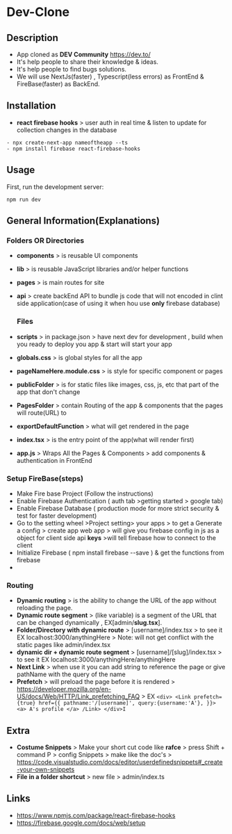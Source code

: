 # Dev-Clone

## Description

- App cloned as **DEV Community** https://dev.to/
- It's help people to share their knowledge & ideas.
- It's help people to find bugs solutions.
- We will use NextJs(faster) , Typescript(less errors) as FrontEnd & FireBase(faster) as BackEnd.

## Installation

- **react firebase hooks** > user auth in real time & listen to update for collection changes in the database

```
- npx create-next-app nameoftheapp --ts
- npm install firebase react-firebase-hooks
```

## Usage

First, run the development server:

```
npm run dev
```

## General Information(Explanations)

### Folders OR Directories

- **components** > is reusable UI components
- **lib** > is reusable JavaScript libraries and/or helper functions
- **pages** > is main routes for site
- **api** > create backEnd API to bundle js code that will not encoded in clint side application(case of using it when hou use **only** firebase database)

  ### Files

- **scripts** > in package.json > have next dev for development , build when you ready to deploy you app & start will start your app
- **globals.css** > is global styles for all the app
- **pageNameHere.module.css** > is style for specific component or pages
- **publicFolder** > is for static files like images, css, js, etc that part of the app that don't change
- **PagesFolder** > contain Routing of the app & components that the pages will route(URL) to
- **exportDefaultFunction** > what will get rendered in the page
- **index.tsx** > is the entry point of the app(what will render first)
- **app.js** > Wraps All the Pages & Components > add components & authentication in FrontEnd

### Setup FireBase(steps)

- Make Fire base Project (Follow the instructions)
- Enable Firebase Authentication ( auth tab >getting started > google tab)
- Enable Firebase Database ( production mode for more strict security & test for faster development)
- Go to the setting wheel >Project setting> your apps > to get a Generate a config > create app web app > will give you firebase config in js as a object for client side api **keys** >will tell firebase how to connect to the client
- Initialize Firebase ( npm install firebase --save ) & get the functions from firebase
-

### Routing

- **Dynamic routing** > is the ability to change the URL of the app without reloading the page.
- **Dynamic route segment** > (like variable) is a segment of the URL that can be changed dynamically , EX[admin/**slug.tsx**].
- **Folder/Directory with dynamic route** > [username]/index.tsx > to see it EX localhost:3000/anythingHere > Note: will not get conflict with the static pages like admin/index.tsx
- **dynamic dir + dynamic route segment** > [username]/[slug]/index.tsx > to see it EX localhost:3000/anythingHere/anythingHere
- **Next Link** > when use it you can add string to reference the page or give pathName with the query of the name
- **Prefetch** > will preload the page before it is rendered > https://developer.mozilla.org/en-US/docs/Web/HTTP/Link_prefetching_FAQ > EX `<div> <Link prefetch={true} href={{ pathname:'/[username]', query:{username:'A'}, }}> <a> A's profile </a> /Link> </div>I `

## Extra

- **Costume Snippets** > Make your short cut code like **rafce** > press Shift + command P > config Snippets > make like the doc's > https://code.visualstudio.com/docs/editor/userdefinedsnippets#_create-your-own-snippets
- **File in a folder shortcut** > new file > admin/index.ts

## Links

- https://www.npmjs.com/package/react-firebase-hooks
- https://firebase.google.com/docs/web/setup
